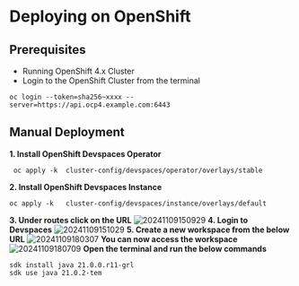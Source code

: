 # Deploying on OpenShift

## Prerequisites
* Running OpenShift 4.x Cluster
*  Login to the OpenShift Cluster from the terminal
```
oc login --token=sha256~xxxx --server=https://api.ocp4.example.com:6443
```

## Manual Deployment

**1. Install OpenShift Devspaces Operator**
```
 oc apply -k  cluster-config/devspaces/operator/overlays/stable
 ```

**2. Install OpenShift Devspaces Instance**
 ```
 oc apply -k   cluster-config/devspaces/instance/overlays/default
 ```
**3. Under routes click on the URL**
 ![20241109150929](https://i.imgur.com/CBMbYz6.png)
**4. Login to Devspaces**
 ![20241109151029](https://i.imgur.com/U46XdYE.png)
**5. Create a new workspace from the below URL**
 ![20241109180307](https://i.imgur.com/YDG5g9j.png)
 **You can now access the workspace**
 ![20241109180709](https://i.imgur.com/6KKhJL2.png)
 **Open the terminal and run the below commands**
 ```
 sdk install java 21.0.0.r11-grl
sdk use java 21.0.2-tem
```